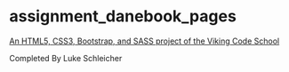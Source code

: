 # assignment_danebook_pages

[An HTML5, CSS3, Bootstrap, and SASS project of the Viking Code School](http://www.vikingcodeschool.com)

Completed By Luke Schleicher